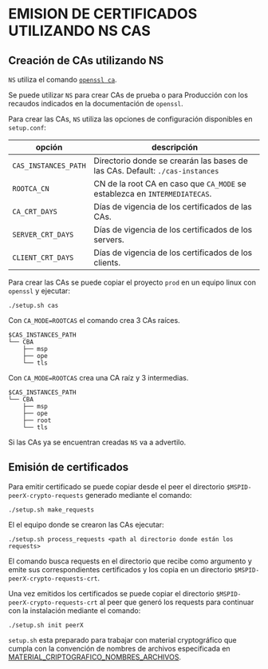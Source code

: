 # EMISION DE CERTIFICADOS UTILIZANDO NS CAS

## Creación de CAs utilizando NS

`NS` utiliza el comando [`openssl ca`](https://www.openssl.org/docs/man1.0.2/man1/ca.html).

Se puede utilizar `NS` para crear CAs de prueba o para Producción con los recaudos indicados en la documentación de `openssl`.

Para crear las CAs, `NS` utiliza las opciones de configuración disponibles en `setup.conf`:

| opción               | descripción                                                                  |
| -------------------- | ---------------------------------------------------------------------------- |
| `CAS_INSTANCES_PATH` | Directorio donde se crearán las bases de las CAs. Default: `./cas-instances` |
| `ROOTCA_CN`          | CN de la root CA en caso que `CA_MODE` se establezca en `INTERMEDIATECAS`.   |
| `CA_CRT_DAYS`        | Días de vigencia de los certificados de las CAs.                             |
| `SERVER_CRT_DAYS`    | Días de vigencia de los certificados de los servers.                         |
| `CLIENT_CRT_DAYS`    | Días de vigencia de los certificados de los clients.  

Para crear las CAs se puede copiar el proyecto `prod` en un equipo linux con `openssl` y ejecutar:

    ./setup.sh cas

Con `CA_MODE=ROOTCAS` el comando crea 3 CAs raíces.

```
$CAS_INSTANCES_PATH
└── CBA
    ├── msp
    ├── ope
    └── tls
```

Con `CA_MODE=ROOTCAS` crea una CA raíz y 3 intermedias.

```
$CAS_INSTANCES_PATH
└── CBA
    ├── msp
    ├── ope
    ├── root
    └── tls
```

Si las CAs ya se encuentran creadas `NS` va a advertilo.

## Emisión de certificados

Para emitir certificado se puede copiar desde el peer el directorio `$MSPID-peerX-crypto-requests` generado mediante el comando:

    ./setup.sh make_requests

El el equipo donde se crearon las CAs ejecutar:

    ./setup.sh process_requests <path al directorio donde están los requests>

El comando busca requests en el directorio que recibe como argumento y emite sus correspondientes certificados y los copia en un directorio `$MSPID-peerX-crypto-requests-crt`.

Una vez emitidos los certificados se puede copiar el directorio `$MSPID-peerX-crypto-requests-crt` al peer que generó los requests para continuar con la instalación mediante el comando:

    ./setup.sh init peerX

`setup.sh` esta preparado para trabajar con material cryptográfico que cumpla con la convención de nombres de archivos especificada en [MATERIAL_CRIPTOGRAFICO_NOMBRES_ARCHIVOS](MATERIAL_CRIPTOGRAFICO_NOMBRES_ARCHIVOS.md).
